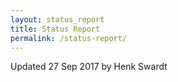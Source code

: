 ```yaml
---
layout: status_report
title: Status Report
permalink: /status-report/
---
```


Updated 27 Sep 2017 by Henk Swardt